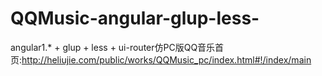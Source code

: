 # QQMusic-angular-glup-less-
angular1.* + glup + less + ui-router仿PC版QQ音乐首页:http://heliujie.com/public/works/QQMusic_pc/index.html#!/index/main
